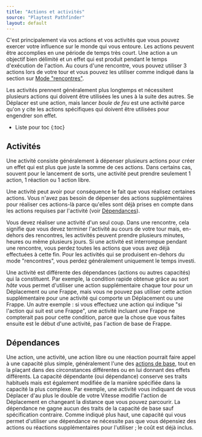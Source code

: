 ```yaml
---
title: "Actions et activités"
source: "Playtest Pathfinder"
layout: default
---
```


C'est principalement via vos actions et vos activités que vous pouvez exercer votre influence sur le monde qui vous entoure. Les actions peuvent être accomplies en une période de temps très court. Une action a un objectif bien délimité et un effet qui est produit pendant le temps d'exécution de l'action. Au cours d'une rencontre, vous pouvez utiliser 3 actions lors de votre tour et vous pouvez les utiliser comme indiqué dans la section sur [Mode "rencontres"](/ch9-jouer-à-pathfinder/mode-rencontres.html).

Les activités prennent généralement plus longtemps et nécessitent plusieurs actions qui doivent être utilisées les unes à la suite des autres. Se Déplacer est une action, mais lancer *boule de feu* est une activité parce qu'on y cite les actions spécifiques qui doivent être utilisées pour engendrer son effet.

* Liste pour toc
{:toc}

## Activités

Une activité consiste généralement à dépenser plusieurs actions pour créer un effet qui est plus que juste la somme de ces actions. Dans certains cas, souvent pour le lancement de sorts, une activité peut prendre seulement 1 action, 1 réaction ou 1 action libre.

Une activité peut avoir pour conséquence le fait que vous réalisez certaines actions. Vous n'avez pas besoin de dépenser des actions supplémentaires pour réaliser ces actions-là parce qu'elles sont déjà prises en compte dans les actions requises par l'activité (voir [Dépendances](#dépendances)).

Vous devez réaliser une activité d'un seul coup. Dans une rencontre, cela signifie que vous devez terminer l'activité au cours de votre tour mais, en-dehors des rencontres, les activités peuvent prendre plusieurs minutes, heures ou même plusieurs jours. Si une activité est interrompue pendant une rencontre, vous perdez toutes les actions que vous avez déjà effectuées à cette fin. Pour les activités qui se produisent en-dehors du mode "rencontres", vous perdez généralement uniquement le temps investi.

Une activité est différente des dépendances (actions ou autres capacités) qui la constituent. Par exemple, la condition rapide obtenue grâce au sort *hâte* vous permet d'utiliser une action supplémentaire chaque tour pour un Déplacement ou une Frappe, mais vous ne pouvez pas utiliser cette action supplémentaire pour une activité qui comporte un Déplacement ou une Frappe. Un autre exemple : si vous effectuez une action qui indique "si l'action qui suit est une Frappe", une activité incluant une Frappe ne compterait pas pour cette condition, parce que la chose que vous faites ensuite est le début d'une activité, pas l'action de base de Frappe.

## Dépendances

Une action, une activité, une action libre ou une réaction pourrait faire appel à une capacité plus simple, généralement l'une des [actions de base](actions-de-base.html), tout en la plaçant dans des circonstances différentes ou en lui donnant des effets différents. La capacité dépendante (oui dépendance) conserve ses traits habituels mais est également modifiée de la manière spécifiée dans la capacité la plus complexe. Par exemple, une activité vous indiquant de vous Déplacer d'au plus le double de votre Vitesse modifie l'action de Déplacement en changeant la distance que vous pouvez parcourir. La dépendance ne gagne aucun des traits de la capacité de base sauf spécification contraire. Comme indiqué plus haut, une capacité qui vous permet d'utiliser une dépendance ne nécessite pas que vous dépensiez des actions ou réactions supplémentaires pour l'utiliser ; le coût est déjà inclus.
